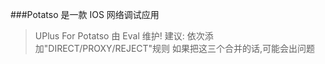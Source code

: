 ###Potatso 是一款 IOS 网络调试应用
>UPlus For Potatso 由 Eval 维护!
>建议:
>依次添加"DIRECT/PROXY/REJECT"规则
>如果把这三个合并的话,可能会出问题